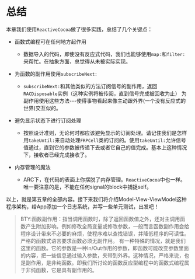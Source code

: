 # 总结

本章我们使用`ReactiveCocoa`做了很多实践，总结了几个关键点：

- 函数式编程可在任何地方起作用
	- 数据导入的代码，即使没有反应式代码，我们也能够使用`map:`和`filter:`来帮忙。在抽象方面，总觉得从未被实际实现。


- 为函数的副作用使用`subscribeNext:`
	- `subscribeNext:`和其他类似的方法订阅信号的副作用，返回`RACDisposable`实例（这种实例将被传阅，直到信号完成被回收为止）
为副作用使用这些方法---使得事物看起来像主动跟外界(一个没有反应式的世界)交互似的。


- 避免显示状态下进行订阅处理
   - 按照设计准则，无论何时都应该避免显示的订阅处理。请记住我们是怎样用`takeUntil:`来自动处理`FRPCell`类的订阅的。使用`takeUntil:`允许信号值通过，直到它的参数被传递下去或者它自己的值完成。基本上这种情况下，接收者已经完成接收了。

- 内存管理的魔法
  - ARC下，在代码的表面上你摆脱了内存管理。`ReactiveCocoa`中也一样。唯一要注意的是，不能在任何signal的block中捕捉self。

以上，就是第五章的全部内容。接下来我们将介绍Model-View-ViewModel这种程序架构，给App添加一个日志系统，并写一些单元测试，出发吧！


> BTY:函数副作用：指当调用函数时，除了返回函数值之外，还对主调用函数产生附加影响。例如修改全局变量或修改参数，一般而言函数副作用会给程序设计带来不必要的麻烦，使程序难以查找错误，并降低程序的可读性。严格的函数式语言要求函数必须无副作用。
> 有一种特殊的情况，就是我们这里的函数。它的参数是一种In/Out作用的参数，即函数可能改变参数里面的内容，把一些信息通过输入参数，夹带到外界。这种情况，严格来说，也是副作用，是非纯函数。即我们所讨论的函数反应型编程中的函数式编程属于非纯函数，它是具有副作用的。
